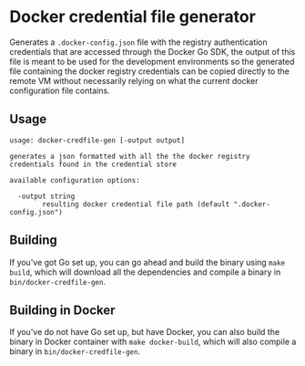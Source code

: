 # Docker credential file generator

Generates a `.docker-config.json` file with the registry authentication credentials that are accessed through the Docker Go SDK, the output of this file is meant to be used for the development environments so the generated file containing the docker registry credentials can be copied directly to the remote VM without necessarily relying on what the current docker configuration file contains.

## Usage

```
usage: docker-credfile-gen [-output output]

generates a json formatted with all the the docker registry credentials found in the credential store

available configuration options:

  -output string
    	resulting docker credential file path (default ".docker-config.json")
```

## Building

If you've got Go set up, you can go ahead and build the binary using `make build`, which will download all the dependencies and compile a binary in `bin/docker-credfile-gen`.

## Building in Docker

If you've do not have Go set up, but have Docker, you can also build the binary in Docker container with `make docker-build`, which will also compile a binary in `bin/docker-credfile-gen`.
